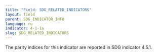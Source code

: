 ```yaml
---
title: "Field: SDG_RELATED_INDICATORS"
layout: field
parent: SDG_INDICATOR_INFO
language: ru
indicator: 4-1-1a
slug: SDG_RELATED_INDICATORS
---
```

The parity indices for this indicator are reported in SDG indicator 4.5.1.